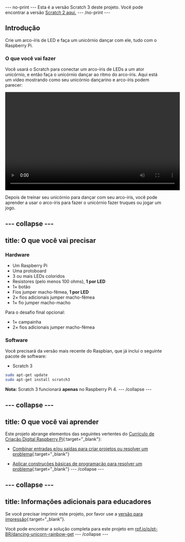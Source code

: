 --- no-print --- 
Esta é a versão Scratch 3 deste projeto. Você pode encontrar a versão [Scratch 2 aqui.](https://projects.raspberrypi.org/pt-BR/projects/dancing-unicorn-rainbow-scratch2) 
--- /no-print ---

## Introdução

Crie um arco-íris de LED e faça um unicórnio dançar com ele, tudo com o Raspberry Pi.

### O que você vai fazer

Você usará o Scratch para conectar um arco-íris de LEDs a um ator unicórnio, e então faça o unicórnio dançar ao ritmo do arco-íris. Aqui está um vídeo mostrando como seu unicórnio dançarino e arco-íris podem parecer:

<video width="560" height="315" controls>
<source src="resources/Screencast.mp4" type="video/mp4">
O teu navegador não suporta a tag de vídeo, tente o FireFox ou o Chrome
</video>

Depois de treinar seu unicórnio para dançar com seu arco-íris, você pode aprender a usar o arco-íris para fazer o unicórnio fazer truques ou jogar um jogo.

--- collapse ---
---
title: O que você vai precisar
---

### Hardware

+ Um Raspberry Pi
+ Uma protoboard
+ 3 ou mais LEDs coloridos
+ Resistores (pelo menos 100 ohms), **1 por LED**
+ 1× botão
+ Fios jumper macho-fêmea, **1 por LED**
+ 2× fios adicionais jumper macho-fêmea
+ 1× fio jumper macho-macho

Para o desafio final opcional:

+ 1× campainha
+ 2× fios adicionais jumper macho-fêmea

### Software

Você precisará da versão mais recente do Raspbian, que já inclui o seguinte pacote de software:

+ Scratch 3

```bash
sudo apt-get update
sudo apt-get install scratch3
```

**Nota:** Scratch 3 funcionará **apenas** no Raspberry Pi 4. --- /collapse ---

--- collapse ---
---
title: O que você vai aprender
---

Este projeto abrange elementos das seguintes vertentes do [Currículo de Criação Digital Raspberry Pi](http://rpf.io/curriculum){:target="_blank"}:

+ [Combinar entradas e/ou saídas para criar projetos ou resolver um problema](https://curriculum.raspberrypi.org/physical-computing/builder/){:target="_blank"}

+ [Aplicar construções básicas de programação para resolver um problema](https://www.raspberrypi.org/curriculum/programming/builder){:target="_blank"} --- /collapse ---

--- collapse ---
---
title: Informações adicionais para educadores
---

Se você precisar imprimir este projeto, por favor use a [versão para impressão](https://projects.raspberrypi.org/pt-BR/projects/dancing-unicorn-rainbow/print){:target="_blank"}.

Você pode encontrar a solução completa para este projeto em [rpf.io/p/pt-BR/dancing-unicorn-rainbow-get](https://rpf.io/p/pt-BR/dancing-unicorn-rainbow-get) --- /collapse ---
